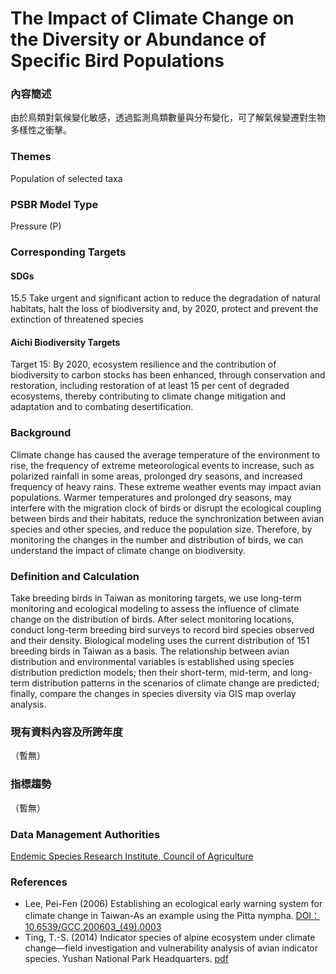# The Impact of Climate Change on the Diversity or Abundance of Specific Bird Populations

<script type="text/javascript" src="http://cdn.mathjax.org/mathjax/latest/MathJax.js?config=TeX-AMS-MML_HTMLorMML"></script>

### 內容簡述
由於鳥類對氣候變化敏感，透過監測鳥類數量與分布變化，可了解氣候變遷對生物多樣性之衝擊。

### Themes
Population of selected taxa
### PSBR Model Type
Pressure (P)
### Corresponding Targets
#### SDGs
15.5 Take urgent and significant action to reduce the degradation of natural habitats, halt the loss of biodiversity and, by 2020, protect and prevent the extinction of threatened species
#### Aichi Biodiversity Targets
Target 15: By 2020, ecosystem resilience and the contribution of biodiversity to carbon stocks has been enhanced, through conservation and restoration, including restoration of at least 15 per cent of degraded ecosystems, thereby contributing to climate change mitigation and adaptation and to combating desertification.
### Background
Climate change has caused the average temperature of the environment to rise, the frequency of extreme meteorological events to increase, such as polarized rainfall in some areas, prolonged dry seasons, and increased frequency of heavy rains. These extreme weather events may impact avian populations. Warmer temperatures and prolonged dry seasons, may interfere with the migration clock of birds or disrupt the ecological coupling between birds and their habitats, reduce the synchronization between avian species and other species, and reduce the population size. Therefore, by monitoring the changes in the number and distribution of birds, we can understand the impact of climate change on biodiversity.
### Definition and Calculation
Take breeding birds in Taiwan as monitoring targets, we use long-term monitoring and ecological modeling to assess the influence of climate change on the distribution of birds. After select monitoring locations, conduct long-term breeding bird surveys to record bird species observed and their density. Biological modeling uses the current distribution of 151 breeding birds in Taiwan as a basis. The relationship between avian distribution and environmental variables is established using species distribution prediction models; then their short-term, mid-term, and long-term distribution patterns in the scenarios of climate change are predicted; finally, compare the changes in species diversity via GIS map overlay analysis.
### 現有資料內容及所跨年度
（暫無）
### 指標趨勢
（暫無）
### Data Management Authorities
[Endemic Species Research Institute, Council of Agriculture](https://www.tesri.gov.tw)
### References
* Lee, Pei-Fen (2006) Establishing an ecological early warning system for climate change in Taiwan-As an example using the Pitta nympha. [DOI： 10.6539/GCC.200603_(49).0003](http://dx.doi.org/10.6539%2fGCC.200603_(49).0003)
* Ting, T.-S. (2014) Indicator species of alpine ecosystem under climate change—field investigation and vulnerability analysis of avian indicator species. Yushan National Park Headquarters. [pdf](https://www.ysnp.gov.tw/upload/documents/20150122_105012.89825.pdf)